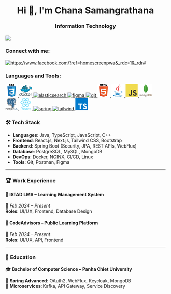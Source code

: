 <h1 align="center">Hi 👋, I'm Chana Samangrathana</h1>
<h3 align="center">Information Technology</h3>
<img align="center" width="300" src="https://media2.giphy.com/media/v1.Y2lkPTc5MGI3NjExY3ozMmN4cXV1a3Q1aTFsMzZ3dmwwdWk0ZXAwMW54dmprdGY2ZGhuayZlcD12MV9pbnRlcm5hbF9naWZfYnlfaWQmY3Q9cw/rqd9R3yaDy16a8kDC1/giphy.gif">
<h3 align="left">Connect with me:</h3>
<p align="left">
<a href="https://fb.com/https://www.facebook.com/?ref=homescreenpwa&_rdc=1&_rdr#" target="blank"><img align="center" src="https://raw.githubusercontent.com/rahuldkjain/github-profile-readme-generator/master/src/images/icons/Social/facebook.svg" alt="https://www.facebook.com/?ref=homescreenpwa&_rdc=1&_rdr#" height="30" width="40" /></a>
</p>

<h3 align="left">Languages and Tools:</h3>
<p align="left"> <a href="https://www.w3schools.com/css/" target="_blank" rel="noreferrer"> <img src="https://raw.githubusercontent.com/devicons/devicon/master/icons/css3/css3-original-wordmark.svg" alt="css3" width="40" height="40"/> </a> <a href="https://www.docker.com/" target="_blank" rel="noreferrer"> <img src="https://raw.githubusercontent.com/devicons/devicon/master/icons/docker/docker-original-wordmark.svg" alt="docker" width="40" height="40"/> </a> <a href="https://www.elastic.co" target="_blank" rel="noreferrer"> <img src="https://www.vectorlogo.zone/logos/elastic/elastic-icon.svg" alt="elasticsearch" width="40" height="40"/> </a> <a href="https://www.figma.com/" target="_blank" rel="noreferrer"> <img src="https://www.vectorlogo.zone/logos/figma/figma-icon.svg" alt="figma" width="40" height="40"/> </a> <a href="https://git-scm.com/" target="_blank" rel="noreferrer"> <img src="https://www.vectorlogo.zone/logos/git-scm/git-scm-icon.svg" alt="git" width="40" height="40"/> </a> <a href="https://www.w3.org/html/" target="_blank" rel="noreferrer"> <img src="https://raw.githubusercontent.com/devicons/devicon/master/icons/html5/html5-original-wordmark.svg" alt="html5" width="40" height="40"/> </a> <a href="https://www.java.com" target="_blank" rel="noreferrer"> <img src="https://raw.githubusercontent.com/devicons/devicon/master/icons/java/java-original.svg" alt="java" width="40" height="40"/> </a> <a href="https://developer.mozilla.org/en-US/docs/Web/JavaScript" target="_blank" rel="noreferrer"> <img src="https://raw.githubusercontent.com/devicons/devicon/master/icons/javascript/javascript-original.svg" alt="javascript" width="40" height="40"/> </a> <a href="https://www.mongodb.com/" target="_blank" rel="noreferrer"> <img src="https://raw.githubusercontent.com/devicons/devicon/master/icons/mongodb/mongodb-original-wordmark.svg" alt="mongodb" width="40" height="40"/> </a> <a href="https://www.postgresql.org" target="_blank" rel="noreferrer"> <img src="https://raw.githubusercontent.com/devicons/devicon/master/icons/postgresql/postgresql-original-wordmark.svg" alt="postgresql" width="40" height="40"/> </a> <a href="https://reactjs.org/" target="_blank" rel="noreferrer"> <img src="https://raw.githubusercontent.com/devicons/devicon/master/icons/react/react-original-wordmark.svg" alt="react" width="40" height="40"/> </a> <a href="https://spring.io/" target="_blank" rel="noreferrer"> <img src="https://www.vectorlogo.zone/logos/springio/springio-icon.svg" alt="spring" width="40" height="40"/> </a> <a href="https://tailwindcss.com/" target="_blank" rel="noreferrer"> <img src="https://www.vectorlogo.zone/logos/tailwindcss/tailwindcss-icon.svg" alt="tailwind" width="40" height="40"/> </a> <a href="https://www.typescriptlang.org/" target="_blank" rel="noreferrer"> <img src="https://raw.githubusercontent.com/devicons/devicon/master/icons/typescript/typescript-original.svg" alt="typescript" width="40" height="40"/> </a> </p>

### 🛠️ Tech Stack  
- **Languages**: Java, TypeScript, JavaScript, C++  
- **Frontend**: React.js, Next.js, Tailwind CSS, Bootstrap  
- **Backend**: Spring Boot (Security, JPA, REST APIs, WebFlux)  
- **Database**: PostgreSQL, MySQL, MongoDB  
- **DevOps**: Docker, NGINX, CI/CD, Linux  
- **Tools**: Git, Postman, Figma  

---

### 🏆 Work Experience  
#### 🔹 **ISTAD LMS** – Learning Management System  
📅 _Feb 2024 – Present_  
**Roles**: UI/UX, Frontend, Database Design  

#### 🔹 **CodeAdvisors** – Public Learning Platform  
📅 _Feb 2024 – Present_  
**Roles**: UI/UX, API, Frontend  

---

### 📖 Education  
🎓 **Bachelor of Computer Science – Panha Chiet University**  

🔹 **Spring Advanced**: OAuth2, WebFlux, Keycloak, MongoDB  
🔹 **Microservices**: Kafka, API Gateway, Service Discovery  
